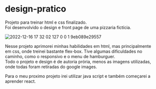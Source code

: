 # design-pratico

Projeto para treinar html e css finalizado.<br>
Foi desenvolvido o design e front page de uma pizzaria fictícia.

![2022-12-16 17 32 02 127 0 0 1 9eb089e29557](https://user-images.githubusercontent.com/37636267/208155810-7843f216-8280-4a91-85ea-23d99820bc6e.png)



Nesse projeto aprimorei minhas habilidades em html, mas principalmente em css, onde treinei bastante flex-box. Tive algumas dificuldades no caminho, como o responsivo e o menu de hamburguer.
<br>
Todo o projeto e design é de autoria prória, menos as imagens utilizadas, onde todas foram retiradas do google images.

Para o meu proximo projeto irei utilizar java script e também começarei a aprender react.
